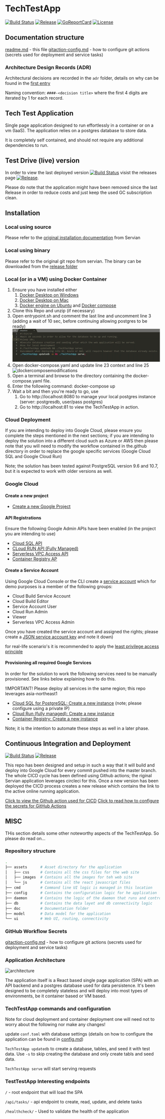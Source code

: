 # TechTestApp
[![Build Status][git-cicd-badge]][gitworkflow]
[![Release][release-badge]][release]
[![GoReportCard][report-badge]][report]
[![License][license-badge]][license]

[git-cicd-badge]: https://github.com/ReneBrauwers/TechTestApp/workflows/CICD/badge.svg
[gitworkflow]: https://github.com/ReneBrauwers/TechTestApp/actions?query=workflow%3ACICD
[release-badge]: http://img.shields.io/github/release/ReneBrauwers/TechTestApp/all.svg?style=flat
[release]:https://github.com/ReneBrauwers/TechTestApp/releases
[report-badge]: https://goreportcard.com/badge/github.com/ReneBrauwers/TechTestApp
[report]: https://goreportcard.com/report/github.com/ReneBrauwers/TechTestApp
[license-badge]: https://img.shields.io/github/license/ReneBrauwers/TechTestApp.svg?style=flat
[license]: https://github.com/ReneBrauwers/TechTestApp/license


## Documentation structure

[readme.md](readme.md) - this file
[gitaction-config.md](git-action-config.md) - how to configure git actions (secrets used for deployment and service tasks)

### Architecture Design Records (ADR)

Architectural decisions are recorded in the `adr` folder, details on why can be found in the [first entry](adr/0001-record-architecture-decisions.md)

Naming convention: `####-<decision title>` where the first 4 digits are iterated by 1 for each record.

## Tech Test Application

Single page application designed to run effortlessly in a container or on a vm (IaaS). The application relies on a postgres database to store data.

It is completely self contained, and should not require any additional dependencies to run.

## Test Drive (live) version
In order to view the last deployed version [![Build Status][git-cicd-badge]][gitworkflow] visist the releases page [![Release][release-badge]][release]. 

Please do note that the application might have been removed since the last Release in order to reduce costs and just keep the used GC subscription clean.

## Installation

### Local using source
Please refer to the [original installation documentation](https://github.com/servian/TechTestApp/blob/master/doc/readme.md) from Servian

### Local using binary
Please refer to the original git repo from servian. The binary can be downloaded from the [release folder](https://github.com/servian/TechTestApp/releases)

### Local (or in a VM) using Docker Container

1. Ensure you have installed either 
    1) [Docker Desktop on Windows](https://docs.docker.com/docker-for-windows/install/) 
    2) [Docker Desktop on Mac](https://docs.docker.com/docker-for-mac/install/)
    3) [Docker engine on Ubuntu](https://docs.docker.com/engine/install/ubuntu/) and [Docker compose](https://docs.docker.com/compose/install/)
2. Clone this Repo and unzip (if necessary)
3. Open entrypoint.sh and comment the last line and uncomment line 3 (adding a wait of 10 sec, before continuing allowing postgres to be ready)
![entrypointmodifications](images/animated-entrypoint-modifications.gif)
4. Open docker-compose.yaml and update line 23 context and line 25
![dockercomposemodifications](images/animated-dockercompose-modifications.gif)
5. Open a terminal and browse to the directory containing the docker-compose.yaml file.
6. Enter the following command: docker-compose up 
7. Wait a bit and then you're ready to go, use
   1) Go to http://localhost:8080 to manage your local postgres instance (server: postgresdb, user/pass postgres) 
   2) Go to http://localhost:81 to view the TechTestApp in action. 

### Cloud Deployment
If you are intending to deploy into Google Cloud, please ensure you complete the steps mentioned in the next sections; if you are intending to deploy the solution into
a different cloud such as Azure or AWS then please note that you will need to modify the workflow contained in the.github directory in order to replace the google specific 
services (Google Cloud SQL and Google Cloud Run)

Note; the solution has been tested against PostgreSQL version 9.6 and 10.7, but it is expected to work with older versions as well.

### Google Cloud
#### Create a new project
* [Create a new Google Project](https://cloud.google.com/resource-manager/docs/creating-managing-projects)

#### API Registrations
Ensure the following Google Admin APIs have been enabled (in the project you are intending to use)
* [Cloud SQL API](https://console.cloud.google.com/flows/enableapi?apiid=sqladmin&redirect=https://console.cloud.google.com)
* [CLoud RUN API (Fully Managed)](http://console.cloud.google.com/apis/library/run.googleapis.com)
* [Serverless VPC Access API ](https://console.cloud.google.com/marketplace/details/google/vpcaccess.googleapis.com)
* [Container Registry AP](https://console.cloud.google.com/flows/enableapi?apiid=containerregistry.googleapis.com&redirect=https://cloud.google.com/container-registry/docs/quickstart)

#### Create a Service Account

Using Google Cloud Console or the CLI create a [service account](https://www.google.com.au/url?sa=t&rct=j&q=&esrc=s&source=web&cd=&cad=rja&uact=8&ved=2ahUKEwi__KadgJ3qAhXExjgGHdiNBpAQFjAAegQIAhAB&url=https%3A%2F%2Fcloud.google.com%2Fiam%2Fdocs%2Fcreating-managing-service-accounts&usg=AOvVaw0g7W6sYGlfhjgvUJqJmcAm) which for demo purposes is a member of the following groups:
* Cloud Build Service Account
* Cloud Build Editor
* Service Account User
* Cloud Run Admin
* Viewer
* Serverless VPC Access Admin

Once you have created the service account and assigned the rights; please create a [JSON service account key](https://cloud.google.com/iam/docs/creating-managing-service-account-keys) and note it down)

for real-life scenario's it is recommended to apply the [least privilege access principle](https://en.wikipedia.org/wiki/Principle_of_least_privilege) 

#### Provisioning all required Google Services
In order for the solution to work the following services need to be manually provisioned. See links below explaining how to do this.

!IMPORTANT! Please deploy all services in the same region; this repo leverages asia-northeast1
* [Cloud SQL for PostgreSQL: Create a new instance](https://cloud.google.com/sql/docs/postgres/create-instance) (note; please configure using a private IP)
* [Cloud Run (fully managed): Create a new instance](https://cloud.google.com/run/docs/setup)  
* [Container Registry: Create a new instance](https://cloud.google.com/container-registry/docs/quickstart) 

Note; it is the intention to automate these steps as well in a later phase.



## Continuous Integration and Deployment
[![Build Status][git-cicd-badge]][gitworkflow]
[![Release][release-badge]][release]

This repo has been designed and setup in such a way that it will build and deploy into Google Cloud for every commit pushed into the master branch. The whole CICD 
cycle has been defined using Github actions; the riginal Servian application leverages circleci for this. Once a new version has been deployed the CICD process
creates a new release which contains the link to the active online running application. 

[Click to view the Github action used for CICD](../.github/workflows/deploy_to_cloud_run.yaml) 
[Click to read how to configure the secrets for GitHub Actions](git-action-config.md)



## MISC
THis section details some other noteworthy  aspects of the TechTestApp. So please do read on...

### Repository structure

``` sh
.
├── assets      # Asset directory for the application
│   ├── css     # Contains all the css files for the web site
│   ├── images  # Contains all the images for teh web site
│   └── js      # Contains all the react javascript files
├── cmd         # Command line UI logic is managed in this location
├── config      # Contains the configuration logic for he application
├── daemon      # Contains the logic of the daemon that runs and controll the app
├── db          # Contains the data layet and db connectivity logic
├── doc         # Documentation folder
├── model       # Data model for the application
└── ui          # Web UI, routing, connectivity
```



### GitHub Workflow Secrets
[gitaction-config.md](git-action-config.md) - how to configure git actions (secrets used for deployment and service tasks)



### Application Architecture

![architecture](images/architecture.png)

The application itself is a React based single page application (SPA) with an API backend and a postgres database used for data persistence. It's been designed to be completely stateless and will deploy into most types of environments, be it container based or VM based.



### TechTestApp commands and configuration
Note for cloud deployment and container deployment one will need not to worry about the following nor make any changes!

update `conf.toml` with database settings (details on how to configure the application can be found in [config.md](config.md))

`TechTestApp updatedb` to create a database, tables, and seed it with test data. Use `-s` to skip creating the database and only create tabls and seed data.

`TechTestApp serve` will start serving requests

### TestTestApp Interesting endpoints

`/` - root endpoint that will load the SPA

`/api/tasks/` - api endpoint to create, read, update, and delete tasks

`/healthcheck/` - Used to validate the health of the application



